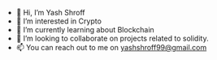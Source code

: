 - 👋 Hi, I’m Yash Shroff
- 👀 I’m interested in Crypto
- 🌱 I’m currently learning about Blockchain
- 💞️ I’m looking to collaborate on projects related to solidity.
- 📫 You can reach out to me on yashshroff99@gmail.com

<!---
yashshroff99/yashshroff99 is a ✨ special ✨ repository because its `README.md` (this file) appears on your GitHub profile.
You can click the Preview link to take a look at your changes.
--->
